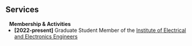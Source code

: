 ## Services
<!-- 
<h4 style="margin:0 10px 0;">Conference Reviewers</h4>

<ul style="margin:0 0 5px;">
  <li><a href="http://cvpr2023.thecvf.com/"><autocolor>IEEE/CVF Conference on Computer Vision and Pattern Recognition (CVPR) 2021-2023</autocolor></a></li>
  <li><a href="http://iccv2021.thecvf.com/"><autocolor>IEEE/CVF International Conference on Computer Vision (ICCV) 2021</autocolor></a></li>
  <li><a href="https://eccv2022.ecva.net/"><autocolor>European Conference on Computer Vision (ECCV) 2022</autocolor></a></li>
</ul> 
-->

<!--
<h4 style="margin:0 10px 0;">Journal Reviewers</h4>

<ul style="margin:0 0 20px;">
  <li><a href="https://www.frontiersin.org" target="_blank"> Frontiers in Surgery </a></li>
  <li><a href="https://www.jmcp.org" target="_blank"> Journal of Managed Care & Specialty Pharmacy </a></li>
</ul> 
-->


<h4 style="margin:0 10px 0;">Membership & Activities</h4>

<ul style="margin:0 0 20px;">
  <li><strong>[2022-present]</strong> Graduate Student Member of the <a href="https://www.ieee.org/" target="_blank"> Institute of Electrical and Electronics Engineers </a></li>
</ul>